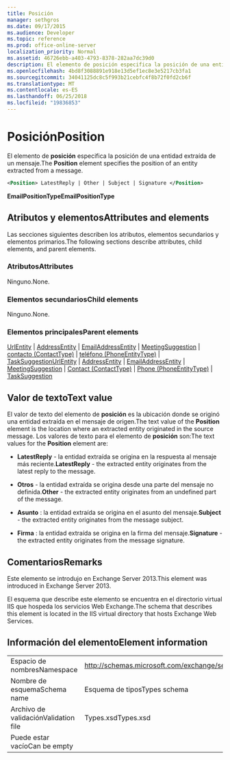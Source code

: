 ```yaml
---
title: Posición
manager: sethgros
ms.date: 09/17/2015
ms.audience: Developer
ms.topic: reference
ms.prod: office-online-server
localization_priority: Normal
ms.assetid: 46726ebb-a403-4793-8378-282aa7dc39d0
description: El elemento de posición especifica la posición de una entidad extraída de un mensaje.
ms.openlocfilehash: 4bd8f3088891e918e13d5ef1ec8e3e5217cb3fa1
ms.sourcegitcommit: 34041125dc8c5f993b21cebfc4f8b72f0fd2cb6f
ms.translationtype: MT
ms.contentlocale: es-ES
ms.lasthandoff: 06/25/2018
ms.locfileid: "19836853"
---
```

# <a name="position"></a><span data-ttu-id="412f8-103">Posición</span><span class="sxs-lookup"><span data-stu-id="412f8-103">Position</span></span>

<span data-ttu-id="412f8-104">El elemento de **posición** especifica la posición de una entidad extraída de un mensaje.</span><span class="sxs-lookup"><span data-stu-id="412f8-104">The **Position** element specifies the position of an entity extracted from a message.</span></span> 
  
```XML
<Position> LatestReply | Other | Subject | Signature </Position>
```

 <span data-ttu-id="412f8-105">**EmailPositionType**</span><span class="sxs-lookup"><span data-stu-id="412f8-105">**EmailPositionType**</span></span>
## <a name="attributes-and-elements"></a><span data-ttu-id="412f8-106">Atributos y elementos</span><span class="sxs-lookup"><span data-stu-id="412f8-106">Attributes and elements</span></span>

<span data-ttu-id="412f8-107">Las secciones siguientes describen los atributos, elementos secundarios y elementos primarios.</span><span class="sxs-lookup"><span data-stu-id="412f8-107">The following sections describe attributes, child elements, and parent elements.</span></span>
  
### <a name="attributes"></a><span data-ttu-id="412f8-108">Atributos</span><span class="sxs-lookup"><span data-stu-id="412f8-108">Attributes</span></span>

<span data-ttu-id="412f8-109">Ninguno.</span><span class="sxs-lookup"><span data-stu-id="412f8-109">None.</span></span>
  
### <a name="child-elements"></a><span data-ttu-id="412f8-110">Elementos secundarios</span><span class="sxs-lookup"><span data-stu-id="412f8-110">Child elements</span></span>

<span data-ttu-id="412f8-111">Ninguno.</span><span class="sxs-lookup"><span data-stu-id="412f8-111">None.</span></span>
  
### <a name="parent-elements"></a><span data-ttu-id="412f8-112">Elementos principales</span><span class="sxs-lookup"><span data-stu-id="412f8-112">Parent elements</span></span>

<span data-ttu-id="412f8-113">[UrlEntity](urlentity.md) | [AddressEntity](addressentity.md) | [EmailAddressEntity](emailaddressentity.md) | [MeetingSuggestion](meetingsuggestion.md) | [contacto (ContactType)](contact-contacttype.md) | [teléfono (PhoneEntityType)](phone-phoneentitytype.md)  |  [ TaskSuggestion](tasksuggestion.md)</span><span class="sxs-lookup"><span data-stu-id="412f8-113">[UrlEntity](urlentity.md) | [AddressEntity](addressentity.md) | [EmailAddressEntity](emailaddressentity.md) | [MeetingSuggestion](meetingsuggestion.md) | [Contact (ContactType)](contact-contacttype.md) | [Phone (PhoneEntityType)](phone-phoneentitytype.md) | [TaskSuggestion](tasksuggestion.md)</span></span>
  
## <a name="text-value"></a><span data-ttu-id="412f8-114">Valor de texto</span><span class="sxs-lookup"><span data-stu-id="412f8-114">Text value</span></span>

<span data-ttu-id="412f8-115">El valor de texto del elemento de **posición** es la ubicación donde se originó una entidad extraída en el mensaje de origen.</span><span class="sxs-lookup"><span data-stu-id="412f8-115">The text value of the **Position** element is the location where an extracted entity originated in the source message.</span></span> <span data-ttu-id="412f8-116">Los valores de texto para el elemento de **posición** son:</span><span class="sxs-lookup"><span data-stu-id="412f8-116">The text values for the **Position** element are:</span></span> 
  
- <span data-ttu-id="412f8-117">**LatestReply** - la entidad extraída se origina en la respuesta al mensaje más reciente.</span><span class="sxs-lookup"><span data-stu-id="412f8-117">**LatestReply** - the extracted entity originates from the latest reply to the message.</span></span> 
    
- <span data-ttu-id="412f8-118">**Otros** - la entidad extraída se origina desde una parte del mensaje no definida.</span><span class="sxs-lookup"><span data-stu-id="412f8-118">**Other** - the extracted entity originates from an undefined part of the message.</span></span> 
    
- <span data-ttu-id="412f8-119">**Asunto** : la entidad extraída se origina en el asunto del mensaje.</span><span class="sxs-lookup"><span data-stu-id="412f8-119">**Subject** - the extracted entity originates from the message subject.</span></span> 
    
- <span data-ttu-id="412f8-120">**Firma** : la entidad extraída se origina en la firma del mensaje.</span><span class="sxs-lookup"><span data-stu-id="412f8-120">**Signature** - the extracted entity originates from the message signature.</span></span> 
    
## <a name="remarks"></a><span data-ttu-id="412f8-121">Comentarios</span><span class="sxs-lookup"><span data-stu-id="412f8-121">Remarks</span></span>

<span data-ttu-id="412f8-122">Este elemento se introdujo en Exchange Server 2013.</span><span class="sxs-lookup"><span data-stu-id="412f8-122">This element was introduced in Exchange Server 2013.</span></span>
  
<span data-ttu-id="412f8-123">El esquema que describe este elemento se encuentra en el directorio virtual IIS que hospeda los servicios Web Exchange.</span><span class="sxs-lookup"><span data-stu-id="412f8-123">The schema that describes this element is located in the IIS virtual directory that hosts Exchange Web Services.</span></span>
  
## <a name="element-information"></a><span data-ttu-id="412f8-124">Información del elemento</span><span class="sxs-lookup"><span data-stu-id="412f8-124">Element information</span></span>

|||
|:-----|:-----|
|<span data-ttu-id="412f8-125">Espacio de nombres</span><span class="sxs-lookup"><span data-stu-id="412f8-125">Namespace</span></span>  <br/> |http://schemas.microsoft.com/exchange/services/2006/types  <br/> |
|<span data-ttu-id="412f8-126">Nombre de esquema</span><span class="sxs-lookup"><span data-stu-id="412f8-126">Schema name</span></span>  <br/> |<span data-ttu-id="412f8-127">Esquema de tipos</span><span class="sxs-lookup"><span data-stu-id="412f8-127">Types schema</span></span>  <br/> |
|<span data-ttu-id="412f8-128">Archivo de validación</span><span class="sxs-lookup"><span data-stu-id="412f8-128">Validation file</span></span>  <br/> |<span data-ttu-id="412f8-129">Types.xsd</span><span class="sxs-lookup"><span data-stu-id="412f8-129">Types.xsd</span></span>  <br/> |
|<span data-ttu-id="412f8-130">Puede estar vacío</span><span class="sxs-lookup"><span data-stu-id="412f8-130">Can be empty</span></span>  <br/> ||
   

